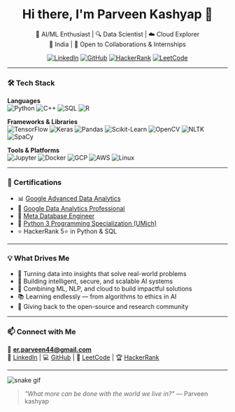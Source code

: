 <h1 align="center">Hi there, I'm Parveen Kashyap 👋</h1>

<p align="center">
  🤖 AI/ML Enthusiast | 🔍 Data Scientist | ☁️ Cloud Explorer<br/>
  📍 India | 🧠 Open to Collaborations & Internships
</p>

<p align="center">
  <a href="https://www.linkedin.com/in/parveen-kashyap44/"><img alt="LinkedIn" src="https://img.shields.io/badge/LinkedIn-blue?style=flat-square&logo=linkedin"></a>
  <a href="https://github.com/1parveen"><img alt="GitHub" src="https://img.shields.io/badge/GitHub-black?style=flat-square&logo=github"></a>
  <a href="https://www.hackerrank.com/profile/inparv"><img alt="HackerRank" src="https://img.shields.io/badge/HackerRank-2EC866?style=flat-square&logo=hackerrank"></a>
  <a href="https://leetcode.com/u/parveenkashyap80/"><img alt="LeetCode" src="https://img.shields.io/badge/LeetCode-F89F1B?style=flat-square&logo=leetcode&logoColor=white"></a>
</p>

---

### 🛠️ Tech Stack

**Languages**  
![Python](https://img.shields.io/badge/Python-3776AB?style=flat&logo=python&logoColor=white)
![C++](https://img.shields.io/badge/C++-00599C?style=flat&logo=cplusplus&logoColor=white)
![SQL](https://img.shields.io/badge/SQL-003B57?style=flat&logo=mysql&logoColor=white)
![R](https://img.shields.io/badge/R-276DC3?style=flat&logo=r&logoColor=white)

**Frameworks & Libraries**  
![TensorFlow](https://img.shields.io/badge/TensorFlow-FF6F00?style=flat&logo=tensorflow&logoColor=white)
![Keras](https://img.shields.io/badge/Keras-D00000?style=flat&logo=keras&logoColor=white)
![Pandas](https://img.shields.io/badge/Pandas-150458?style=flat&logo=pandas&logoColor=white)
![Scikit-Learn](https://img.shields.io/badge/Scikit--Learn-F7931E?style=flat&logo=scikit-learn&logoColor=white)
![OpenCV](https://img.shields.io/badge/OpenCV-5C3EE8?style=flat&logo=opencv&logoColor=white)
![NLTK](https://img.shields.io/badge/NLTK-76B900?style=flat)
![SpaCy](https://img.shields.io/badge/SpaCy-09A3D5?style=flat)

**Tools & Platforms**  
![Jupyter](https://img.shields.io/badge/Jupyter-F37626?style=flat&logo=jupyter&logoColor=white)
![Docker](https://img.shields.io/badge/Docker-2496ED?style=flat&logo=docker&logoColor=white)
![GCP](https://img.shields.io/badge/GCP-4285F4?style=flat&logo=google-cloud&logoColor=white)
![AWS](https://img.shields.io/badge/AWS-232F3E?style=flat&logo=amazon-aws&logoColor=white)
![Linux](https://img.shields.io/badge/Linux-FCC624?style=flat&logo=linux&logoColor=black)

---

### 📜 Certifications

- 📊 [Google Advanced Data Analytics](https://www.credly.com/badges/a3a61adf-7992-4c9d-af35-36f992e6bfd0/linked_in_profile)
- 🧪 [Google Data Analytics Professional](https://www.credly.com/badges/985852f7-323b-44d7-b621-faa907ce87dc/linked_in_profile)
- 💾 [Meta Database Engineer](https://www.credly.com/badges/e4f98502-4c22-47d4-894a-d362aac164f1/linked_in_profile)
- 🐍 [Python 3 Programming Specialization (UMich)](https://www.coursera.org/specializations/python-3-programming)
- ⭐ HackerRank 5⭐ in Python & SQL

---

### 💡 What Drives Me

- 🚀 Turning data into insights that solve real-world problems
- 🔐 Building intelligent, secure, and scalable AI systems
- 🧬 Combining ML, NLP, and cloud to build impactful solutions
- 📚 Learning endlessly — from algorithms to ethics in AI
- 🤝 Giving back to the open-source and research community

---

### 📫 Connect with Me

📧 **er.parveen44@gmail.com**  
🔗 [LinkedIn](https://www.linkedin.com/in/parveen-kashyap44/) | 💻 [GitHub](https://github.com/1parveen) | 🧠 [LeetCode](https://leetcode.com/u/parveenkashyap80/) | 🏆 [HackerRank](https://www.hackerrank.com/profile/inparv)

---
![snake gif](https://github.com/parveen-ml/fcommit/blob/output/github-snake-dark.svg)
> _"What more can be done with the world we live in?"_ — Parveen kashyap




<!--
**parveen-ml/parveen-ml** is a ✨ _special_ ✨ repository because its `README.md` (this file) appears on your GitHub profile.

Here are some ideas to get you started:

- 🔭 I’m currently working on ...
- 🌱 I’m currently learning ...
- 👯 I’m looking to collaborate on ...
- 🤔 I’m looking for help with ...
- 💬 Ask me about ...
- 📫 How to reach me: ...
- 😄 Pronouns: ...
- ⚡ Fun fact: ...
-->
